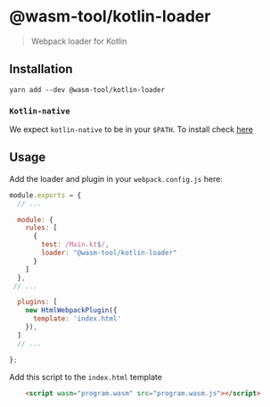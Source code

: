 # @wasm-tool/kotlin-loader

> Webpack loader for Kotlin

## Installation
`yarn add --dev @wasm-tool/kotlin-loader`

### `Kotlin-native`

We expect `kotlin-native` to be in your `$PATH`. To install check [here](https://github.com/JetBrains/kotlin-native#kotlinnative)

## Usage 

Add the loader and plugin in your `webpack.config.js` here:

```js
module.exports = {
  // ...

  module: {
    rules: [
      {
        test: /Main.kt$/,
        loader: "@wasm-tool/kotlin-loader"
      }
    ]
  }, 
 // ...

  plugins: [
    new HtmlWebpackPlugin({
      template: 'index.html'
    }),
  ]
  // ...

};
```

Add this script to the `index.html` template

```html
    <script wasm="program.wasm" src="program.wasm.js"></script>
```

